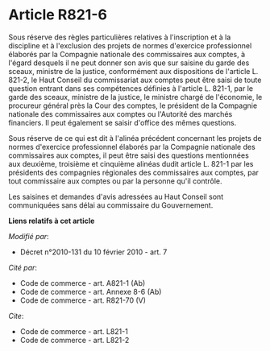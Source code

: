 # Article R821-6

Sous réserve des règles particulières relatives à l'inscription et à la discipline et à l'exclusion des projets de normes
d'exercice professionnel élaborés par la Compagnie nationale des commissaires aux comptes, à l'égard desquels il ne peut
donner son avis que sur saisine du garde des sceaux, ministre de la justice, conformément aux dispositions de l'article L.
821-2, le Haut Conseil du commissariat aux comptes peut être saisi de toute question entrant dans ses compétences définies à
l'article L. 821-1, par le garde des sceaux, ministre de la justice, le ministre chargé de l'économie, le procureur général
près la Cour des comptes, le président de la Compagnie nationale des commissaires aux comptes ou l'Autorité des marchés
financiers. Il peut également se saisir d'office des mêmes questions. 

Sous réserve de ce qui est dit à l'alinéa précédent concernant les projets de normes d'exercice professionnel élaborés par la
Compagnie nationale des commissaires aux comptes, il peut être saisi des questions mentionnées aux deuxième, troisième et
cinquième alinéas dudit article L. 821-1 par les présidents des compagnies régionales des commissaires aux comptes, par tout
commissaire aux comptes ou par la personne qu'il contrôle. 

Les saisines et demandes d'avis adressées au Haut Conseil sont communiquées sans délai au commissaire du Gouvernement.

**Liens relatifs à cet article**

_Modifié par_:

  - Décret n°2010-131 du 10 février 2010 - art. 7

_Cité par_:

  - Code de commerce - art. A821-1 (Ab)
  - Code de commerce - art. Annexe 8-6 (Ab)
  - Code de commerce - art. R821-70 (V)

_Cite_:

  - Code de commerce - art. L821-1
  - Code de commerce - art. L821-2
